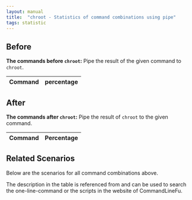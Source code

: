 ```yaml
---
layout: manual
title:  "chroot - Statistics of command combinations using pipe"
tags: statistic
---
```


## Before

__The commands before `chroot`:__ Pipe the result of the given command to `chroot`.

| Command | percentage |
|--------|--------|



## After

__The commands after `chroot`:__ Pipe the result of `chroot` to the given command.

| Command | Percentage | 
|-------|--------|



## Related Scenarios

Below are the scenarios for all command combinations above.

The description in the table is referenced from and can be used to search the one-line-command or the scripts in the website of CommandLineFu.




